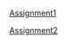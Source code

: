 
[Assignment1](http://cs231n.github.io/assignments2016/assignment1/)

[Assignment2](http://cs231n.github.io/assignments2016/assignment2/)